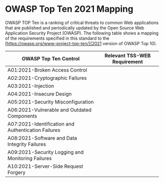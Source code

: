 # OWASP Top Ten 2021 Mapping

OWASP TOP Ten is a ranking of critical threats to common Web applications that are published and periodically updated by the Open Source Web Application Security Project (OWASP). The following table shows a mapping of the requirements specified in this standard to the [https://owasp.org/www-project-top-ten/](2021 version of OWASP Top 10).

| OWASP Top Ten Control  | Relevant TSS-WEB Requirement |
| ------------- | ------------- |
| A01:2021-Broken Access Control  |    |
| A02:2021-Cryptographic Failures | |
| A03:2021-Injection  | |
| A04:2021-Insecure Design | |
| A05:2021-Security Misconfiguration | |
| A06:2021-Vulnerable and Outdated Components  | |
| A07:2021-Identification and Authentication Failures | |
| A08:2021-Software and Data Integrity Failures | |
| A09:2021-Security Logging and Monitoring Failures  | |
| A10:2021-Server-Side Request Forgery | |
